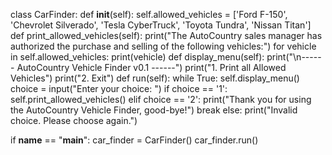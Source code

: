 class CarFinder:
   def __init__(self):
       self.allowed_vehicles = ['Ford F-150', 'Chevrolet Silverado', 'Tesla CyberTruck', 'Toyota Tundra', 'Nissan Titan']
   def print_allowed_vehicles(self):
       print("The AutoCountry sales manager has authorized the purchase and selling of the following vehicles:")
       for vehicle in self.allowed_vehicles:
           print(vehicle)
   def display_menu(self):
       print("\n------ AutoCountry Vehicle Finder v0.1 ------")
       print("1. Print all Allowed Vehicles")
       print("2. Exit")
   def run(self):
       while True:
           self.display_menu()
           choice = input("Enter your choice: ")
           if choice == '1':
               self.print_allowed_vehicles()
           elif choice == '2':
               print("Thank you for using the AutoCountry Vehicle Finder, good-bye!")
               break
           else:
               print("Invalid choice. Please choose again.")

if __name__ == "__main__":
   car_finder = CarFinder()
   car_finder.run()
